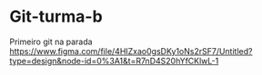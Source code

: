 # Git-turma-b
Primeiro git na parada
https://www.figma.com/file/4HIZxao0gsDKy1oNs2rSF7/Untitled?type=design&node-id=0%3A1&t=R7nD4S20hYfCKlwL-1
